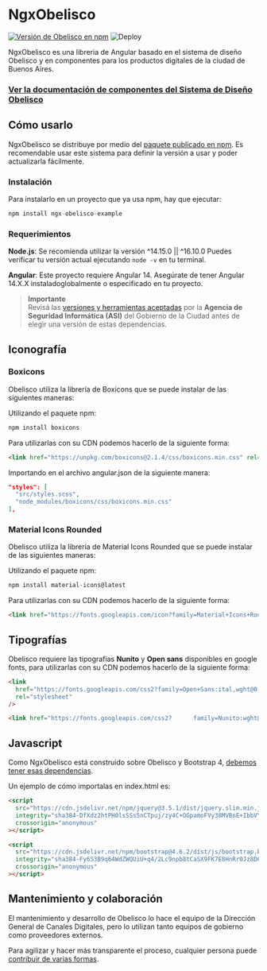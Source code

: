 # NgxObelisco

[![Versión de Obelisco en npm](https://img.shields.io/npm/v/ngx-obelisco-example?label=NgxObelisco%20en%20npm&logo=npm)](https://www.npmjs.com/package/ngx-obelisco-example)
![Deploy](https://github.com/gcba/ngx-obelisco/workflows/Build%20and%20Deploy/badge.svg?branch=main)

NgxObelisco es una libreria de Angular basado en el sistema de diseño Obelisco y en componentes para los productos digitales de la ciudad de Buenos Aires.

### [Ver la documentación de componentes del Sistema de Diseño Obelisco](https://gcba.github.io/estandares/componentes/)

## Cómo usarlo

NgxObelisco se distribuye por medio del [paquete publicado en npm](https://www.npmjs.com/package/ngx-obelisco-example).
Es recomendable usar este sistema para definir la versión a usar y poder actualizarla fácilmente.

### Instalación

Para instalarlo en un proyecto que ya usa npm, hay que ejecutar:

```js
npm install ngx-obelisco-example
```

### Requerimientos

**Node.js**: Se recomienda utilizar la versión ^14.15.0 || ^16.10.0 Puedes verificar tu versión actual ejecutando `node -v` en tu terminal.

**Angular**: Este proyecto requiere Angular 14. Asegúrate de tener Angular 14.X.X instaladoglobalmente o especificado en tu proyecto.

> **Importante** <br>
> Revisá las [versiones y herramientas aceptadas](https://asijira-confluence.buenosaires.gob.ar/display/ASI/Versiones++y+Herramientas+aceptadas+por+la+ASI) por la **Agencia de Seguridad Informática (ASI)** del Gobierno de la Ciudad antes de elegir una versión de estas dependencias.

## Iconografía

### Boxicons

Obelisco utiliza la librería de Boxicons que se puede instalar de las siguientes maneras:

Utilizando el paquete npm:

```js
npm install boxicons
```

Para utilizarlas con su CDN podemos hacerlo de la siguiente forma:

```html
<link href="https://unpkg.com/boxicons@2.1.4/css/boxicons.min.css" rel="stylesheet" />
```

Importando en el archivo angular.json de la siguiente manera:

```json
"styles": [
  "src/styles.scss",
  "node_modules/boxicons/css/boxicons.min.css"
],
```

### Material Icons Rounded

Obelisco utiliza la librería de Material Icons Rounded que se puede instalar de las siguientes maneras:

Utilizando el paquete npm:

```js
npm install material-icons@latest
```

Para utilizarlas con su CDN podemos hacerlo de la siguiente forma:

```html
<link href="https://fonts.googleapis.com/icon?family=Material+Icons+Round" rel="stylesheet" />
```

## Tipografías

Obelisco requiere las tipografías **Nunito** y **Open sans** disponibles en google fonts, para utilizarlas con su CDN podemos hacerlo de la siguiente forma:

```html
<link
  href="https://fonts.googleapis.com/css2?family=Open+Sans:ital,wght@0,400;0,600;0,700;1,400&display=swap"
  rel="stylesheet"
/>

<link href="https://fonts.googleapis.com/css2?      family=Nunito:wght@300;400;600;700&display=swap" rel="stylesheet" />
```

## Javascript

Como NgxObelisco está construido sobre Obelisco y Bootstrap 4, [debemos tener esas dependencias](https://getbootstrap.com/docs/4.6/getting-started/introduction/#js).

Un ejemplo de cómo importalas en index.html es:

```html
<script
  src="https://cdn.jsdelivr.net/npm/jquery@3.5.1/dist/jquery.slim.min.js"
  integrity="sha384-DfXdz2htPH0lsSSs5nCTpuj/zy4C+OGpamoFVy38MVBnE+IbbVYUew+OrCXaRkfj"
  crossorigin="anonymous"
></script>

<script
  src="https://cdn.jsdelivr.net/npm/bootstrap@4.6.2/dist/js/bootstrap.bundle.min.js"
  integrity="sha384-Fy6S3B9q64WdZWQUiU+q4/2Lc9npb8tCaSX9FK7E8HnRr0Jz8D6OP9dO5Vg3Q9ct"
  crossorigin="anonymous"
></script>
```

## Mantenimiento y colaboración

El mantenimiento y desarrollo de Obelisco lo hace el equipo de la Dirección General de Canales Digitales, pero lo utilizan tanto equipos de gobierno como proveedores externos.

Para agilizar y hacer más transparente el proceso, cualquier persona puede [contribuir de varias formas](CONTRIBUTING.md).
